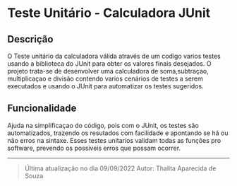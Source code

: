 # Teste Unitário - Calculadora JUnit

## Descrição
O Teste unitário da calculadora válida através de um codigo varios testes usando a biblioteca do JUnit para obter os valores finais desejados. O projeto trata-se de desenvolver uma calculadora de soma,subtraçao, multiplicaçao e divisão contendo varios cenários de testes a serem executados e usando o JUnit para automatizar os testes sugeridos.

## Funcionalidade
Ajuda na simplificaçao do código, pois com o JUnit, os testes são automatizados, trazendo os resutados com facilidade e apontando se há ou não erros na sintaxe. Esses testes unitarios validam todas as funções pro software, prevendo os possiveis erros que possam ocorrer.

---

> Última atualização no dia 09/09/2022
>Autor: Thalita Aparecida de Souza